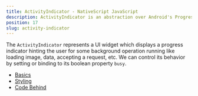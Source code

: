 ```yaml
---
title: ActivityIndicator - NativeScript JavaScript
description: ActivityIndicator is an abstraction over Android's ProgressBar and iOS's UActivityIndicatorView.  This UI component is used for displaying the progress while running background operations (e.g loading image, data, accepting a request). The ActivityIndicator's value could be controlled via its `busy` property. 
position: 17
slug: activity-indicator
---
```

The `ActivityIndicator` represents a UI widget which displays a progress indicator hinting the user 
for some background operation running like loading image, data, accepting a request, etc. 
We can control its behavior by setting or binding to its boolean property `busy`.

* [Basics](#basics)
* [Styling](#styling)
* [Code Behind](#code-behind)